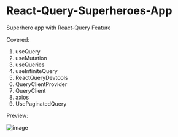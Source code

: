 # React-Query-Superheroes-App
Superhero app with React-Query Feature

Covered:

1. useQuery
2. useMutation
3. useQueries
4. useInfiniteQuery
5. ReactQueryDevtools
6. QueryClientProvider
7. QueryClient
8. axios
9. UsePaginatedQuery

 Preview:
 
![image](https://user-images.githubusercontent.com/15225177/229764704-a39077c7-953c-47a1-bfea-c26e8c632f56.png)
